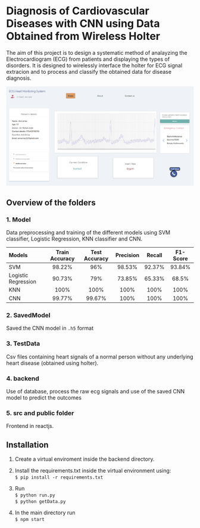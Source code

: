 
# Diagnosis of Cardiovascular Diseases with CNN using Data Obtained from Wireless Holter

The aim of this project is to design a systematic method of analayzing the Electrocardiogram (ECG) from patients and displaying the types of disorders. It is designed to wirelessly interface the holter for ECG signal extracion and to process and classify the obtained data for disease diagnosis. 

![Home page](src/Images/Homepage.png)


## Overview of the folders

### 1. Model <br />
Data preprocessing and training of the different models using SVM classifier, Logistic Regression, KNN classifier and CNN.

| Models | Train Accuracy | Test Accuracy | Precision | Recall | F1-Score
| :---         |     :---:      |          :---: | :---:        |     :---:      |          :---: |
|SVM | 98.22% | 96% | 98.53% | 92.37% | 93.84% 
| Logistic Regression | 90.73% | 79% | 73.85% | 65.33% | 68.5%
| KNN | 100% | 100% | 100% | 100% | 100%
|CNN | 99.77% | 99.67% | 100% | 100% | 100%

### 2. SavedModel <br />
Saved the CNN model in `.h5` format

### 3. TestData <br />
Csv files containing heart signals of a normal person without any underlying heart disease (obtained using holter).

### 4. backend
Use of database, process the raw ecg signals and use of the saved CNN model to predict the outcomes


### 5. src and public folder
Frontend in reactjs.


## Installation

1. Create a virtual enviroment inside the backend directory.

2. Install the requirements.txt inside the virtual environment using: <br />
 `$ pip install -r requirements.txt`

3. Run <br />
`$ python run.py` <br />
`$ python getData.py`

4. In the main directory run <br />
`$ npm start`

